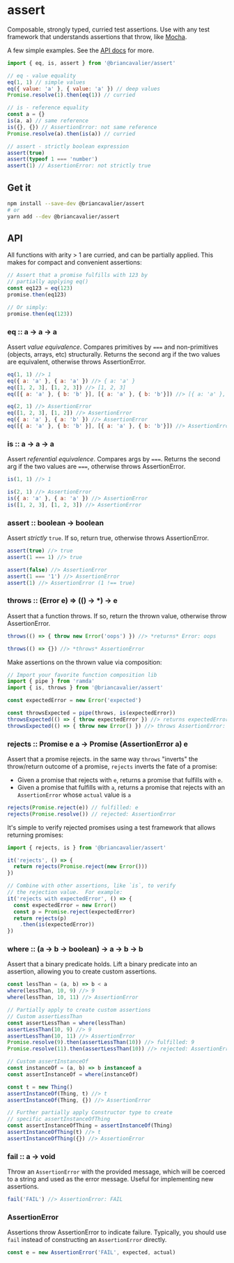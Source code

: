 # assert

Composable, strongly typed, curried test assertions. Use with any test framework that understands assertions that throw, like [Mocha](https://mochajs.org).

A few simple examples. See the [API docs](#API) for more.

```js
import { eq, is, assert } from '@briancavalier/assert'

// eq - value equality
eq(1, 1) // simple values
eq({ value: 'a' }, { value: 'a' }) // deep values
Promise.resolve(1).then(eq(1)) // curried

// is - reference equality
const a = {}
is(a, a) // same reference
is({}, {}) // AssertionError: not same reference
Promise.resolve(a).then(is(a)) // curried

// assert - strictly boolean expression
assert(true)
assert(typeof 1 === 'number')
assert(1) // AssertionError: not strictly true
```

## Get it

```sh
npm install --save-dev @briancavalier/assert
# or
yarn add --dev @briancavalier/assert
```

## API

All functions with arity > 1 are curried, and can be partially applied.  This makes for compact and convenient assertions:
 
```js
// Assert that a promise fulfills with 123 by
// partially applying eq()
const eq123 = eq(123)
promise.then(eq123)

// Or simply:
promise.then(eq(123))
```

### eq :: a &rarr; a &rarr; a

Assert _value equivalence_.  Compares primitives by `===` and non-primitives (objects, arrays, etc) structurally.  Returns the second arg if the two values are equivalent, otherwise throws AssertionError.

```js
eq(1, 1) //> 1
eq({ a: 'a' }, { a: 'a' }) //> { a: 'a' }
eq([1, 2, 3], [1, 2, 3]) //> [1, 2, 3]
eq([{ a: 'a' }, { b: 'b' }], [{ a: 'a' }, { b: 'b'}]) //> [{ a: 'a' }, { b: 'b'}]

eq(2, 1) //> AssertionError
eq([1, 2, 3], [1, 2]) //> AssertionError
eq({ a: 'a' }, { a: 'b' }) //> AssertionError
eq([{ a: 'a' }, { b: 'b' }], [{ a: 'a' }, { b: 'b'}]) //> AssertionError
```

### is :: a &rarr; a &rarr; a

Assert _referential equivalence_.  Compares args by `===`.  Returns the second arg if the two values are `===`, otherwise throws AssertionError.

```js
is(1, 1) //> 1

is(2, 1) //> AssertionError
is({ a: 'a' }, { a: 'a' }) //> AssertionError
is([1, 2, 3], [1, 2, 3]) //> AssertionError
```

### assert :: boolean &rarr; boolean

Assert _strictly_ `true`. If so, return true, otherwise throws AssertionError.

```js
assert(true) //> true
assert(1 === 1) //> true

assert(false) //> AssertionError
assert(1 === '1') //> AssertionError
assert(1) //> AssertionError (1 !== true)
```

### throws :: (Error e) &rArr; (() &rarr; *) &rarr; e

Assert that a function throws.  If so, return the thrown value, otherwise throw AssertionError.

```js
throws(() => { throw new Error('oops') }) //> *returns* Error: oops

throws(() => {}) //> *throws* AssertionError
```

Make assertions on the thrown value via composition:

```js
// Import your favorite function composition lib
import { pipe } from 'ramda'
import { is, throws } from '@briancavalier/assert'

const expectedError = new Error('expected')

const throwsExpected = pipe(throws, is(expectedError))
throwsExpected(() => { throw expectedError }) //> returns expectedError
throwsExpected(() => { throw new Error() }) //> throws AssertionError: not same reference 
```

### rejects :: Promise e a &rarr; Promise (AssertionError a) e

Assert that a promise rejects.  in the same way `throws` "inverts" the throw/return outcome of a promise, `rejects` inverts the fate of a promise:

- Given a promise that rejects with `e`, returns a promise that fulfills with `e`.
- Given a promise that fulfills with `a`, returns a promise that rejects with an `AssertionError` whose `actual` value is `a`

```js
rejects(Promise.reject(e)) // fulfilled: e
rejects(Promise.resolve()) // rejected: AssertionError
```

It's simple to verify rejected promises using a test framework that allows returning promises:

```js
import { rejects, is } from '@briancavalier/assert'

it('rejects', () => {
  return rejects(Promise.reject(new Error()))
})

// Combine with other assertions, like `is`, to verify
// the rejection value.  For example:
it('rejects with expectedError', () => {
  const expectedError = new Error()
  const p = Promise.reject(expectedError)
  return rejects(p)
    .then(is(expectedError))
})
```

### where :: (a &rarr; b &rarr; boolean) &rarr; a &rarr; b &rarr; b

Assert that a binary predicate holds.  Lift a binary predicate into an assertion, allowing you to create custom assertions.

```js
const lessThan = (a, b) => b < a
where(lessThan, 10, 9) //> 9
where(lessThan, 10, 11) //> AssertionError

// Partially apply to create custom assertions
// Custom assertLessThan
const assertLessThan = where(lessThan)
assertLessThan(10, 9) //> 9
assertLessThan(10, 11) //> AssertionError
Promise.resolve(9).then(assertLessThan(10)) //> fulfilled: 9
Promise.resolve(11).then(assertLessThan(10)) //> rejected: AssertionError

// Custom assertInstanceOf
const instanceOf = (a, b) => b instanceof a
const assertInstanceOf = where(instanceOf)

const t = new Thing()
assertInstanceOf(Thing, t) //> t
assertInstanceOf(Thing, {}) //> AssertionError

// Further partially apply Constructor type to create
// specific assertInstanceOfThing
const assertInstanceOfThing = assertInstanceOf(Thing) 
assertInstanceOfThing(t) //> t
assertInstanceOfThing({}) //> AssertionError
```

### fail :: a &rarr; void

Throw an `AssertionError` with the provided message, which will be coerced to a string and used as the error message. Useful for implementing new assertions.

```js
fail('FAIL') //> AssertionError: FAIL
```

### AssertionError

Assertions throw AssertionError to indicate failure.  Typically, you should use `fail` instead of constructing an `AssertionError` directly. 

```js
const e = new AssertionError('FAIL', expected, actual)
```
